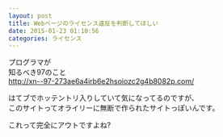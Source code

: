 ```yaml
---
layout: post
title: Webページのライセンス違反を判断してほしい
date: 2015-01-23 01:10:56
categories: ライセンス
---
```

<p>プログラマが<br>
知るべき97のこと<br>
<a href="http://xn--97-273ae6a4irb6e2hsoiozc2g4b8082p.com/" rel="nofollow">http://xn--97-273ae6a4irb6e2hsoiozc2g4b8082p.com/</a></p>

<p>はてブでホッテントリ入りしていて気になってるのですが、<br>
このサイトってオライリーに無断で作られたサイトっぽいんです。</p>

<p>これって完全にアウトですよね?</p>
